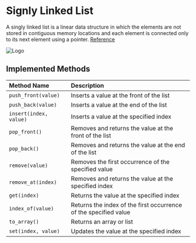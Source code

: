 
# Signly Linked List

A singly linked list is a linear data structure in which the elements are not stored in contiguous memory locations and each element is connected only to its next element using a pointer.
[Reference](https://www.geeksforgeeks.org/data-structures/linked-list/singly-linked-list/)


![Logo](https://media.geeksforgeeks.org/wp-content/uploads/20220816144425/LLdrawio.png)


## Implemented Methods

| Method Name           | Description                                                      |
| :-------------------- |:-----------------------------------------------------------------|
| `push_front(value)`   | Inserts a value at the front of the list                         |
| `push_back(value)`    | Inserts a value at the end of the list                           |
| `insert(index, value)`| Inserts a value at the specified index                           |
| `pop_front()`         | Removes and returns the value at the front of the list           |
| `pop_back()`          | Removes and returns the value at the end of the list             |
| `remove(value)`       | Removes the first occurrence of the specified value              |
| `remove_at(index)`    | Removes and returns the value at the specified index             |
| `get(index)`          | Returns the value at the specified index                         |
| `index_of(value)`     | Returns the index of the first occurrence of the specified value |
| `to_array()`          | Returns an array or list                                         |
| `set(index, value)`   | Updates the value at the specified index                         |


